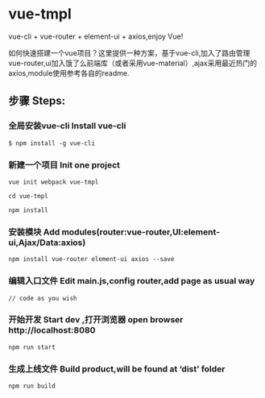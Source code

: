 # vue-tmpl
vue-cli + vue-router + element-ui + axios,enjoy Vue!

如何快速搭建一个vue项目？这里提供一种方案，基于vue-cli,加入了路由管理vue-router,ui加入饿了么前端库（或者采用vue-material）,ajax采用最近热门的axios,module使用参考各自的readme.

## 步骤 Steps:

### 全局安装vue-cli Install vue-cli
```
$ npm install -g vue-cli
```

### 新建一个项目 Init one project

```
vue init webpack vue-tmpl

cd vue-tmpl

npm install
```

### 安装模块 Add modules(router:vue-router,UI:element-ui,Ajax/Data:axios)

```
npm install vue-router element-ui axios --save
```
### 编辑入口文件 Edit main.js,config router,add page as usual way
```
// code as you wish
```
### 开始开发 Start dev ,打开浏览器 open browser http://localhost:8080

```
npm run start
```
### 生成上线文件 Build product,will be found at ‘dist’ folder
```
npm run build
```



